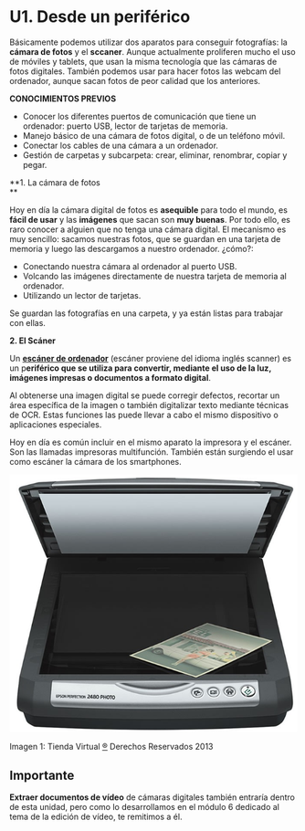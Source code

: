 # U1. Desde un periférico

Básicamente podemos utilizar dos aparatos para conseguir fotografías: la **cámara de fotos** y el **sccaner**. Aunque actualmente proliferen mucho el uso de móviles y tablets, que usan la misma tecnología que las cámaras de fotos digitales. También podemos usar para hacer fotos las webcam del ordenador, aunque sacan fotos de peor calidad que los anteriores.

**CONOCIMIENTOS PREVIOS**

*   Conocer los diferentes puertos de comunicación que tiene un ordenador: puerto USB, lector de tarjetas de memoria.
*   Manejo básico de una cámara de fotos digital, o de un teléfono móvil.
*   Conectar los cables de una cámara a un ordenador.
*   Gestión de carpetas y subcarpeta: crear, eliminar, renombrar, copiar y pegar.

**1\. La cámara de fotos  
**

Hoy en día la cámara digital de fotos es **asequible** para todo el mundo, es **fácil de usar** y las **imágenes** que sacan son **muy buenas**. Por todo ello, es raro conocer a alguien que no tenga una cámara digital. El mecanismo es muy sencillo: sacamos nuestras fotos, que se guardan en una tarjeta de memoria y luego las descargamos a nuestro ordenador. ¿cómo?:

*   Conectando nuestra cámara al ordenador al puerto USB. 
*   Volcando las imágenes directamente de nuestra tarjeta de memoria al ordenador.
*   Utilizando un lector de tarjetas.

Se guardan las fotografías en una carpeta, y ya están listas para trabajar con ellas.

**2\. El Scáner**

Un [**escáner de ordenador**](http://es.wikipedia.org/wiki/Esc%C3%A1ner_de_computadora) (escáner proviene del idioma inglés scanner) es un p**eriférico que se utiliza para convertir, mediante el uso de la luz, imágenes impresas o documentos a formato digital**.

Al obtenerse una imagen digital se puede corregir defectos, recortar un área específica de la imagen o también digitalizar texto mediante técnicas de OCR. Estas funciones las puede llevar a cabo el mismo dispositivo o aplicaciones especiales.

Hoy en día es común incluir en el mismo aparato la impresora y el escáner. Son las llamadas impresoras multifunción. También están surgiendo el usar como escáner la cámara de los smartphones.


![](img/scanner.jpg "Sacaner de ordenador")


Imagen 1: Tienda Virtual [®](http://www.multimediaaplicada.com.mx/tienda-virtual-basica2/candado.php) Derechos Reservados 2013

## Importante

**Extraer documentos de vídeo** de cámaras digitales también entraría dentro de esta unidad, pero como lo desarrollamos en el módulo 6 dedicado al tema de la edición de vídeo, te remitimos a él.

